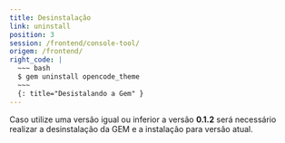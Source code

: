 ```yaml
---
title: Desinstalação
link: uninstall
position: 3
session: /frontend/console-tool/
origem: /frontend/ 
right_code: |
  ~~~ bash
  $ gem uninstall opencode_theme
  ~~~
  {: title="Desistalando a Gem" }
---
```


Caso utilize uma versão igual ou inferior a versão **0.1.2** será necessário realizar a desinstalação da GEM e a instalação para versão atual.

